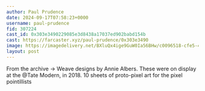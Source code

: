 ```yaml
---
author: Paul Prudence
date: 2024-09-17T07:58:23+0000
username: paul-prudence
fid: 307224
cast_id: 0x303e3490229085e3d8438a17037ed902babd154b
cast: https://farcaster.xyz/paul-prudence/0x303e3490
image: https://imagedelivery.net/BXluQx4ige9GuW0Ia56BHw/c0096518-cfe5-4464-811c-39a70a240400/original
layout: post
---
```


From the archive → Weave designs by Annie Albers. These were on display at the @Tate Modern, in 2018. 10 sheets of proto-pixel art for the pixel pointillists

<img src='https://imagedelivery.net/BXluQx4ige9GuW0Ia56BHw/c0096518-cfe5-4464-811c-39a70a240400/original' alt='' referrerpolicy='no-referrer'/>
